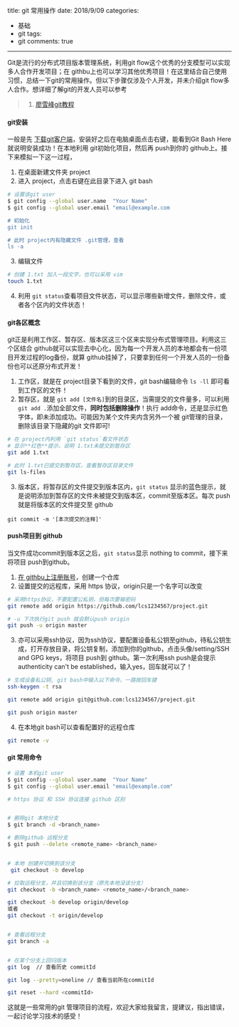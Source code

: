 title: git 常用操作
date: 2018/9/09
categories:

- 基础
- git
tags:
- git
comments: true
---
Git是流行的分布式项目版本管理系统，利用git flow这个优秀的分支模型可以实现多人合作开发项目；在 githbu上也可以学习其他优秀项目！在这里结合自己使用习惯，总结一下git的常用操作。但以下步骤仅涉及个人开发，并未介绍git flow多人合作。想详细了解git的开发人员可以参考
> 1. [廖雪峰git教程](https://www.liaoxuefeng.com/wiki/0013739516305929606dd18361248578c67b8067c8c017b000)

#### git安装
一般是先 [下载git客户端](https://git-scm.com/downloads)，安装好之后在电脑桌面点击右键，能看到Git Bash Here就说明安装成功！在本地利用 git初始化项目，然后再 push到你的 github上。接下来模拟一下这一过程，
1. 在桌面新建文件夹 project
2. 进入 project，点击右键在此目录下进入 git bash
```bash
# 设置该git user
$ git config --global user.name  "Your Name"
$ git config --global user.email "email@example.com

# 初始化
git init

# 此时 project内有隐藏文件 .git管理，查看
ls -a
```
3. 编辑文件
```bash
# 创建 1.txt 加入一段文字，也可以采用 vim
touch 1.txt
```
4. 利用 `git status`查看项目文件状态，可以显示哪些新增文件，删除文件，或者各个区内的文件状态！

#### git各区概念
git正是利用工作区、暂存区、版本区这三个区来实现分布式管理项目。利用这三个区结合 github就可以实现去中心化，因为每一个开发人员的本地都会有一份项目开发过程的log备份，就算 github挂掉了，只要拿到任何一个开发人员的一份备份也可以还原分布式开发！
1. 工作区，就是在 project目录下看到的文件，git bash编辑命令 `ls -ll` 即可看到工作区的文件！
2. 暂存区，就是 `git add [文件名]`到的目录区，当需提交的文件量多，可以利用 `git add .`添加全部文件，**同时包括删除操作**！执行 add命令，还是显示红色字体，即未添加成功。可能因为某个文件夹内含另外一个被 git管理的目录，删除该目录下隐藏的git 文件即可!
```bash
# 在 project内利用 `git status`看文件状态
# 显示**红色**提示，说明 1.txt未提交到暂存区
git add 1.txt

# 此时 1.txt已提交到暂存区，查看暂存区目录文件
git ls-files
```
3. 版本区，将暂存区的文件提交到版本区内，`git status` 显示的蓝色提示，就是说明添加到暂存区的文件未被提交到版本区，commit至版本区。每次 push就是将版本区的文件提交至 github
```
git commit -m '[本次提交的注释]'
```

#### push项目到 github
当文件成功commit到版本区之后，`git status`显示 nothing to commit，接下来将项目 push到github。
1. [在 githbu上注册账号](https://github.com/)，创建一个仓库
2. 设置提交的远程库，采用 https 协议，origin只是一个名字可以改变
```bash
# 采用https协议，不要配置公私钥，但每次要输密码
git remote add origin https://github.com/lcs1234567/project.git

# -u 下次执行git push 就会默认push origin
git push -u origin master
```
3. 亦可以采用ssh协议，因为ssh协议，要配置设备私公钥至github，待私公钥生成，打开存放目录，将公钥复制，添加到你的github，点击头像/setting/SSH and GPG keys，将项目 push到 github。第一次利用ssh push是会提示 authenticity can't be established，输入yes，回车就可以了！
```bash
# 生成设备私公钥, git bash中输入以下命令，一路按回车键
ssh-keygen -t rsa

git remote add origin git@github.com:lcs1234567/project.git

git push origin master
```
4. 在本地git bash可以查看配置好的远程仓库
```bash
git remote -v
```

#### git 常用命令
```bash
# 设置 本机git user
$ git config --global user.name  "Your Name"
$ git config --global user.email "email@example.com"

# https 协议 和 SSH 协议连接 github 区别


# 删除git 本地分支
$ git branch -d <branch_name>

# 删除github 远程分支
$ git push --delete <remote_name> <branch_name>


# 本地 创建并切换到该分支
 git checkout -b develop

# 拉取远程分支，并且切换到该分支（原先本地没该分支）
git checkout -b <branch_name> <remote_name>/<branch_name>

git checkout -b develop origin/develop
或者
git checkout -t origin/develop


# 查看远程分支
git branch -a


# 在某个分支上回归版本
git log  // 查看历史 commitId

git log --pretty=oneline // 查看当前所在commitId

git reset --hard <commitId>
```

这就是一些常用的git 管理项目的流程，欢迎大家给我留言，提建议，指出错误，一起讨论学习技术的感受！
